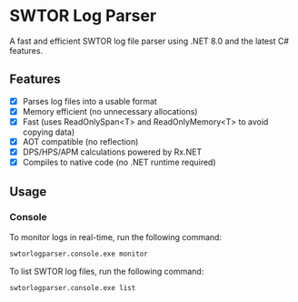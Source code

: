 # SWTOR Log Parser

A fast and efficient SWTOR log file parser using .NET 8.0 and the latest C# features.

## Features

- [x] Parses log files into a usable format
- [x] Memory efficient (no unnecessary allocations)
- [x] Fast (uses ReadOnlySpan\<T> and ReadOnlyMemory\<T> to avoid copying data)
- [x] AOT compatible (no reflection)
- [x] DPS/HPS/APM calculations powered by Rx.NET
- [x] Compiles to native code (no .NET runtime required)

## Usage

### Console

To monitor logs in real-time, run the following command:
```bash
swtorlogparser.console.exe monitor
```

To list SWTOR log files, run the following command:

```bash
swtorlogparser.console.exe list
```